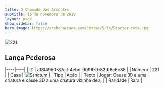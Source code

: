 ```yaml
---
title: O Chamado dos Arcontes
subtitle: 15 de novembro de 2018
layout: page
show_sidebar: false
hero_image: https://archonarcana.com/images/5/5e/Starter-cota.jpg
---
```


![221](https://cdn.keyforgegame.com/media/card_front/pt/341_221_GHP2MR29293_pt.png)

## Lança Poderosa

|----|----|
| ID | a18f4950-87cd-4ebc-9096-9e82df8c6e88 |
| Número | 221 |
| Casa | ![Sanctum](https://archonarcana.com/images/thumb/c/c7/Sanctum.png/22px-Sanctum.png "Santuário") |
| Tipo | Ação |
| Texto | Jogar: Cause 3D a uma criatura e cause 3D a uma criatura vizinha dela. |
| Raridade | Rara |
